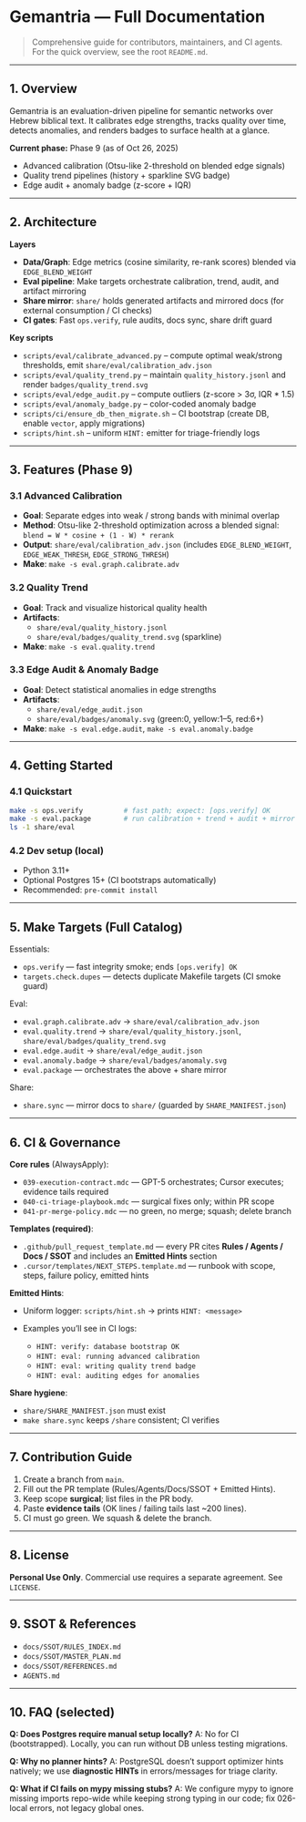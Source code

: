 # Gemantria — Full Documentation

> Comprehensive guide for contributors, maintainers, and CI agents.
> For the quick overview, see the root `README.md`.

---

## 1. Overview

Gemantria is an evaluation-driven pipeline for semantic networks over Hebrew biblical text. It calibrates edge strengths, tracks quality over time, detects anomalies, and renders badges to surface health at a glance.

**Current phase:** Phase 9 (as of Oct 26, 2025)
- Advanced calibration (Otsu-like 2-threshold on blended edge signals)
- Quality trend pipelines (history + sparkline SVG badge)
- Edge audit + anomaly badge (z-score + IQR)

---

## 2. Architecture

**Layers**
- **Data/Graph**: Edge metrics (cosine similarity, re-rank scores) blended via `EDGE_BLEND_WEIGHT`
- **Eval pipeline**: Make targets orchestrate calibration, trend, audit, and artifact mirroring
- **Share mirror**: `share/` holds generated artifacts and mirrored docs (for external consumption / CI checks)
- **CI gates**: Fast `ops.verify`, rule audits, docs sync, share drift guard

**Key scripts**
- `scripts/eval/calibrate_advanced.py` – compute optimal weak/strong thresholds, emit `share/eval/calibration_adv.json`
- `scripts/eval/quality_trend.py` – maintain `quality_history.jsonl` and render `badges/quality_trend.svg`
- `scripts/eval/edge_audit.py` – compute outliers (z-score > 3σ, IQR * 1.5)
- `scripts/eval/anomaly_badge.py` – color-coded anomaly badge
- `scripts/ci/ensure_db_then_migrate.sh` – CI bootstrap (create DB, enable `vector`, apply migrations)
- `scripts/hint.sh` – uniform `HINT:` emitter for triage-friendly logs

---

## 3. Features (Phase 9)

### 3.1 Advanced Calibration
- **Goal**: Separate edges into weak / strong bands with minimal overlap
- **Method**: Otsu-like 2-threshold optimization across a blended signal:
  `blend = W * cosine + (1 - W) * rerank`
- **Output**: `share/eval/calibration_adv.json` (includes `EDGE_BLEND_WEIGHT`, `EDGE_WEAK_THRESH`, `EDGE_STRONG_THRESH`)
- **Make**: `make -s eval.graph.calibrate.adv`

### 3.2 Quality Trend
- **Goal**: Track and visualize historical quality health
- **Artifacts**:
  - `share/eval/quality_history.jsonl`
  - `share/eval/badges/quality_trend.svg` (sparkline)
- **Make**: `make -s eval.quality.trend`

### 3.3 Edge Audit & Anomaly Badge
- **Goal**: Detect statistical anomalies in edge strengths
- **Artifacts**:
  - `share/eval/edge_audit.json`
  - `share/eval/badges/anomaly.svg` (green:0, yellow:1–5, red:6+)
- **Make**: `make -s eval.edge.audit`, `make -s eval.anomaly.badge`

---

## 4. Getting Started

### 4.1 Quickstart
```bash
make -s ops.verify          # fast path; expect: [ops.verify] OK
make -s eval.package        # run calibration + trend + audit + mirror share/
ls -1 share/eval
```

### 4.2 Dev setup (local)

* Python 3.11+
* Optional Postgres 15+ (CI bootstraps automatically)
* Recommended: `pre-commit install`

---

## 5. Make Targets (Full Catalog)

Essentials:

* `ops.verify` — fast integrity smoke; ends `[ops.verify] OK`
* `targets.check.dupes` — detects duplicate Makefile targets (CI smoke guard)

Eval:

* `eval.graph.calibrate.adv` → `share/eval/calibration_adv.json`
* `eval.quality.trend` → `share/eval/quality_history.jsonl`, `share/eval/badges/quality_trend.svg`
* `eval.edge.audit` → `share/eval/edge_audit.json`
* `eval.anomaly.badge` → `share/eval/badges/anomaly.svg`
* `eval.package` — orchestrates the above + share mirror

Share:

* `share.sync` — mirror docs to `share/` (guarded by `SHARE_MANIFEST.json`)

---

## 6. CI & Governance

**Core rules** (AlwaysApply):

* `039-execution-contract.mdc` — GPT-5 orchestrates; Cursor executes; evidence tails required
* `040-ci-triage-playbook.mdc` — surgical fixes only; within PR scope
* `041-pr-merge-policy.mdc` — no green, no merge; squash; delete branch

**Templates (required)**:

* `.github/pull_request_template.md` — every PR cites **Rules / Agents / Docs / SSOT** and includes an **Emitted Hints** section
* `.cursor/templates/NEXT_STEPS.template.md` — runbook with scope, steps, failure policy, emitted hints

**Emitted Hints**:

* Uniform logger: `scripts/hint.sh` → prints `HINT: <message>`
* Examples you’ll see in CI logs:

  * `HINT: verify: database bootstrap OK`
  * `HINT: eval: running advanced calibration`
  * `HINT: eval: writing quality trend badge`
  * `HINT: eval: auditing edges for anomalies`

**Share hygiene**:

* `share/SHARE_MANIFEST.json` must exist
* `make share.sync` keeps `/share` consistent; CI verifies

---

## 7. Contribution Guide

1. Create a branch from `main`.
2. Fill out the PR template (Rules/Agents/Docs/SSOT + Emitted Hints).
3. Keep scope **surgical**; list files in the PR body.
4. Paste **evidence tails** (OK lines / failing tails last ~200 lines).
5. CI must go green. We squash & delete the branch.

---

## 8. License

**Personal Use Only**. Commercial use requires a separate agreement. See `LICENSE`.

---

## 9. SSOT & References

* `docs/SSOT/RULES_INDEX.md`
* `docs/SSOT/MASTER_PLAN.md`
* `docs/SSOT/REFERENCES.md`
* `AGENTS.md`

---

## 10. FAQ (selected)

**Q: Does Postgres require manual setup locally?**
A: No for CI (bootstrapped). Locally, you can run without DB unless testing migrations.

**Q: Why no planner hints?**
A: PostgreSQL doesn’t support optimizer hints natively; we use **diagnostic HINTs** in errors/messages for triage clarity.

**Q: What if CI fails on mypy missing stubs?**
A: We configure mypy to ignore missing imports repo-wide while keeping strong typing in our code; fix 026-local errors, not legacy global ones.
